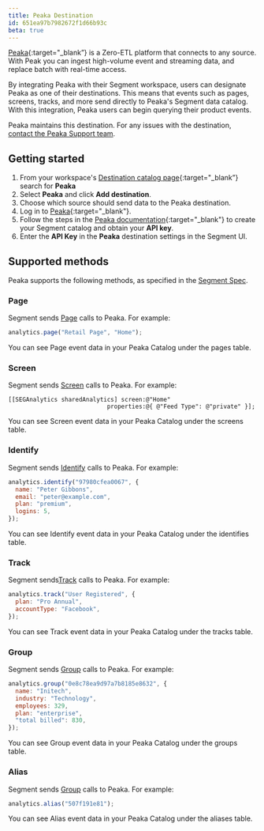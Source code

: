 ```yaml
---
title: Peaka Destination
id: 651ea97b7982672f1d66b93c
beta: true
---
```


[Peaka](https://peaka.com/?utm_source=segmentio&utm_medium=docs&utm_campaign=partners){:target="_blank”} is a Zero-ETL platform that connects to any source. With Peak you can ingest high-volume event and streaming data, and replace batch with real-time access.

By integrating Peaka with their Segment workspace, users can designate Peaka as one of their destinations. This means that events such as pages, screens, tracks,
and more send directly to Peaka's Segment data catalog. With this integration, Peaka users can begin querying their product events.

Peaka maintains this destination. For any issues with the destination, [contact the Peaka Support team](mailto:info@peaka.com).

## Getting started

1. From your workspace's [Destination catalog page](https://app.segment.com/goto-my-workspace/destinations/catalog){:target="_blank”} search for **Peaka**
2. Select **Peaka** and click **Add destination**.
3. Choose which source should send data to the Peaka destination.
4. Log in to [Peaka](https://peaka.studio/){:target="_blank"}.
5. Follow the steps in the [Peaka documentation](https://www.peaka.com/docs/integrations/segment/){:target="_blank"} to create your Segment catalog and obtain your **API key**.
6. Enter the **API Key** in the **Peaka** destination settings in the Segment UI.

## Supported methods

Peaka supports the following methods, as specified in the [Segment Spec](/docs/connections/spec).

### Page

Segment sends [Page](/docs/connections/spec/page) calls to Peaka. For example:

```js
analytics.page("Retail Page", "Home");
```

You can see Page event data in your Peaka Catalog under the pages table.

### Screen

Segment sends [Screen](/docs/connections/spec/screen) calls to Peaka. For example:

```obj-c
[[SEGAnalytics sharedAnalytics] screen:@"Home"
                            properties:@{ @"Feed Type": @"private" }];
```

You can see Screen event data in your Peaka Catalog under the screens table.

### Identify

Segment sends [Identify](/docs/connections/spec/identify) calls to Peaka. For example:

```js
analytics.identify("97980cfea0067", {
  name: "Peter Gibbons",
  email: "peter@example.com",
  plan: "premium",
  logins: 5,
});
```

You can see Identify event data in your Peaka Catalog under the identifies table.

### Track

Segment sends[Track](/docs/connections/spec/track) calls to Peaka. For example:

```js
analytics.track("User Registered", {
  plan: "Pro Annual",
  accountType: "Facebook",
});
```

You can see Track event data in your Peaka Catalog under the tracks table.

### Group

Segment sends [Group](/docs/connections/spec/group) calls to Peaka. For example:

```js
analytics.group("0e8c78ea9d97a7b8185e8632", {
  name: "Initech",
  industry: "Technology",
  employees: 329,
  plan: "enterprise",
  "total billed": 830,
});
```

You can see Group event data in your Peaka Catalog under the groups table.

### Alias

Segment sends [Group](/docs/connections/spec/alias) calls to Peaka. For example:

```js
analytics.alias("507f191e81");
```

You can see Alias event data in your Peaka Catalog under the aliases table.

